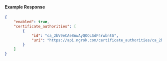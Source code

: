 <!-- Code generated for API Clients. DO NOT EDIT. -->

#### Example Response

```json
{
	"enabled": true,
	"certificate_authorities": [
		{
			"id": "ca_2bV9eCAe8nwAyQOOLSdP4rwbntG",
			"uri": "https://api.ngrok.com/certificate_authorities/ca_2bV9eCAe8nwAyQOOLSdP4rwbntG"
		}
	]
}
```
